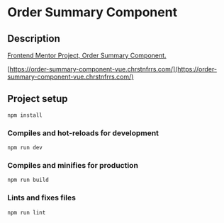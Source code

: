 # Order Summary Component



## Description

[Frontend Mentor Project, Order Summary Component.](https://www.frontendmentor.io/challenges/order-summary-component-QlPmajDUj)


[https://order-summary-component-vue.chrstnfrrs.com/](https://order-summary-component-vue.chrstnfrrs.com/)

## Project setup
```
npm install
```

### Compiles and hot-reloads for development
```
npm run dev
```

### Compiles and minifies for production
```
npm run build
```

### Lints and fixes files
```
npm run lint
```
